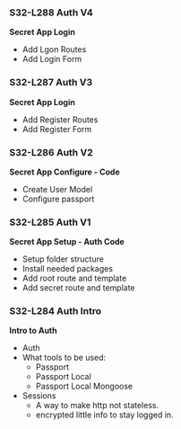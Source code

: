 ### S32-L288 Auth V4  
**Secret App Login**  
* Add Lgon Routes  
* Add Login Form  

### S32-L287 Auth V3  
**Secret App Login**  
* Add Register Routes  
* Add Register Form  

### S32-L286 Auth V2  
**Secret App Configure - Code**  
* Create User Model  
* Configure passport  

### S32-L285 Auth V1
**Secret App Setup - Auth Code**
* Setup folder structure  
* Install needed packages  
* Add root route and template  
* Add secret route and template  

### S32-L284 Auth Intro  
**Intro to Auth**
* Auth 
* What tools to be used:  
  * Passport  
  * Passport Local  
  * Passport Local Mongoose  
* Sessions  
  * A way to make http not stateless.  
  * encrypted little info to stay logged in.  
